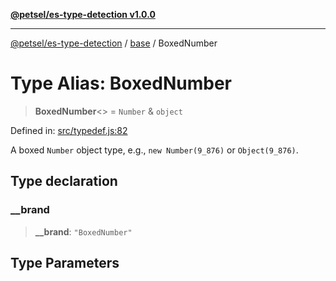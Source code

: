 [**@petsel/es-type-detection v1.0.0**](../../README.md)

***

[@petsel/es-type-detection](../../modules.md) / [base](../README.md) / BoxedNumber

# Type Alias: BoxedNumber

> **BoxedNumber**\<\> = `Number` & `object`

Defined in: [src/typedef.js:82](https://github.com/petsel/es-type-detection/blob/ee065d8dbfab0995c95e9bb864d87647f5391dda/src/typedef.js#L82)

A boxed `Number` object type, e.g., `new Number(9_876)` or `Object(9_876)`.

## Type declaration

### \_\_brand

> **\_\_brand**: `"BoxedNumber"`

## Type Parameters
